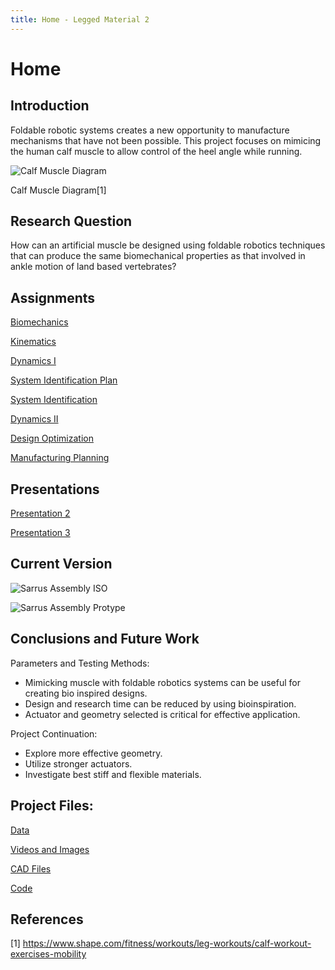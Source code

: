 ```yaml
---
title: Home - Legged Material 2
---
```


# Home

## Introduction

Foldable robotic systems creates a new opportunity to manufacture mechanisms that have not been possible. This project focuses on mimicing the human calf muscle to allow control  of the heel angle while running.


![Calf Muscle Diagram](https://mobilephysiotherapyclinic.in/wp-content/uploads/2019/12/calf-m.jpg)

Calf Muscle Diagram[1]

## Research Question

How can an artificial muscle be designed using foldable robotics techniques that can produce the same biomechanical properties as that involved in ankle motion of land based vertebrates?

## Assignments
[Biomechanics](https://afechter715.github.io/afechter.github.io/Biomechanics)

[Kinematics](https://afechter715.github.io/afechter.github.io/Kinematics)

[Dynamics I](https://afechter715.github.io/afechter.github.io/Dynamics_I)

[System Identification Plan](https://afechter715.github.io/afechter.github.io/System_ID_Plan)

[System Identification](https://afechter715.github.io/afechter.github.io/System_ID)

[Dynamics II](https://afechter715.github.io/afechter.github.io/Dynamics2)

[Design Optimization](https://afechter715.github.io/afechter.github.io/Design_Optimization)

[Manufacturing Planning](https://afechter715.github.io/afechter.github.io/Manufacturing_Planning)


## Presentations

[Presentation 2](https://youtu.be/SVlOz9L-fVo)

[Presentation 3](https://youtu.be/6jy8N0BB_gE)

## Current Version


![Sarrus Assembly ISO](https://i.ibb.co/8Pm1C9k/Sarrus-Assembly-ISO.jpg)

![Sarrus Assembly Protype](https://i.ibb.co/PzVWNsQ/20220428-000237.jpg)


## Conclusions and Future Work


Parameters and Testing Methods:
* Mimicking muscle with foldable robotics systems can be useful for creating bio inspired designs.
* Design and research time can be reduced by using bioinspiration. 
* Actuator and geometry selected is critical for effective application.

Project Continuation:
* Explore more effective geometry.
* Utilize stronger actuators.
* Investigate best stiff and flexible materials.


## Project Files:

[Data](https://afechter715.github.io/afechter.github.io/Data)

[Videos and Images](https://afechter715.github.io/afechter.github.io/Video_Image)

[CAD Files](https://afechter715.github.io/afechter.github.io/CAD)

[Code](https://afechter715.github.io/afechter.github.io/Code)


## References
[1] https://www.shape.com/fitness/workouts/leg-workouts/calf-workout-exercises-mobility

